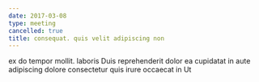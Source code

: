```yaml
---
date: 2017-03-08
type: meeting
cancelled: true
title: consequat. quis velit adipiscing non
---
```

ex do tempor mollit. laboris Duis reprehenderit dolor ea cupidatat in aute adipiscing dolore consectetur quis irure occaecat in Ut